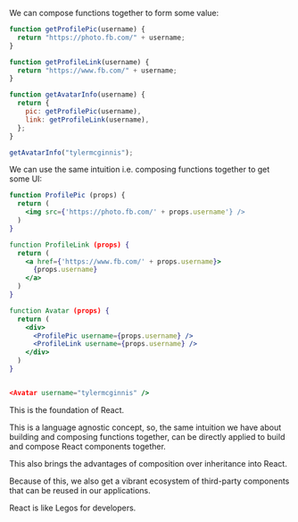 
We can compose functions together to form some value:

```js
function getProfilePic(username) {
  return "https://photo.fb.com/" + username;
}

function getProfileLink(username) {
  return "https://www.fb.com/" + username;
}

function getAvatarInfo(username) {
  return {
    pic: getProfilePic(username),
    link: getProfileLink(username),
  };
}

getAvatarInfo("tylermcginnis");
```

We can use the same intuition i.e. composing functions together to get some UI:

```jsx
function ProfilePic (props) {
  return (
    <img src={'https://photo.fb.com/' + props.username'} />
  )
}

function ProfileLink (props) {
  return (
    <a href={'https://www.fb.com/' + props.username}>
      {props.username}
    </a>
  )
}

function Avatar (props) {
  return (
    <div>
      <ProfilePic username={props.username} />
      <ProfileLink username={props.username} />
    </div>
  )
}


<Avatar username="tylermcginnis" />
```

This is the foundation of React.

This is a language agnostic concept, so, the same intuition we have about building and composing functions together, can be directly applied to build and compose React components together.

This also brings the advantages of composition over inheritance into React.

Because of this, we also get a vibrant ecosystem of third-party components that can be reused in our applications.

React is like Legos for developers.
